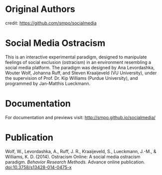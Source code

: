 Original Authors
===========
credit: https://github.com/smpo/socialmedia


Social Media Ostracism
======================

This is an interactive experimental paradigm, designed to manipulate feelings of social exclusion (ostracism) in an environment resembling a social media platform. The paradigm was designed by Ana Levordashka, Wouter Wolf, Johanna Ruff, and Steven Kraaijeveld (VU University), under the supervision of Prof. Dr. Kip Williams (Purdue University), and programmed by Jan-Matthis Lueckmann.


Documentation
=============

For documentation and previews visit: http://smpo.github.io/socialmedia/


Publication
===========

Wolf, W., Levordashka, A., Ruff, J. R., Kraaijeveld, S., Lueckmann, J.-M., & Williams, K. D. (2014). Ostracism Online: A social media ostracism paradigm. _Behavior Research Methods._ Advance online publication. [doi:10.3758/s13428-014-0475-x](http://dx.doi.org/10.3758/s13428-014-0475-x)
